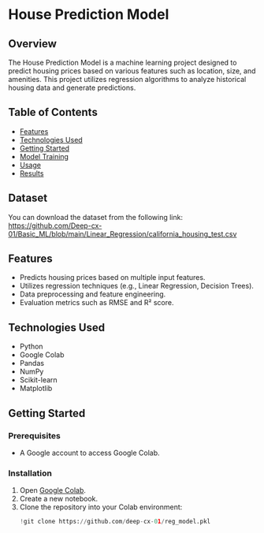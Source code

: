# House Prediction Model

## Overview

The House Prediction Model is a machine learning project designed to predict housing prices based on various features such as location, size, and amenities. This project utilizes regression algorithms to analyze historical housing data and generate predictions.

## Table of Contents

- [Features](#features)
- [Technologies Used](#technologies-used)
- [Getting Started](#getting-started)
- [Model Training](#model-training)
- [Usage](#usage)
- [Results](#results)


## Dataset
You can download the dataset from the following link:
https://github.com/Deep-cx-01/Basic_ML/blob/main/Linear_Regression/california_housing_test.csv

## Features

- Predicts housing prices based on multiple input features.
- Utilizes regression techniques (e.g., Linear Regression, Decision Trees).
- Data preprocessing and feature engineering.
- Evaluation metrics such as RMSE and R² score.

## Technologies Used

- Python
- Google Colab
- Pandas
- NumPy
- Scikit-learn
- Matplotlib

## Getting Started

### Prerequisites

- A Google account to access Google Colab.

### Installation

1. Open [Google Colab](https://colab.research.google.com/).
2. Create a new notebook.
3. Clone the repository into your Colab environment:
   ```python
   !git clone https://github.com/deep-cx-01/reg_model.pkl
